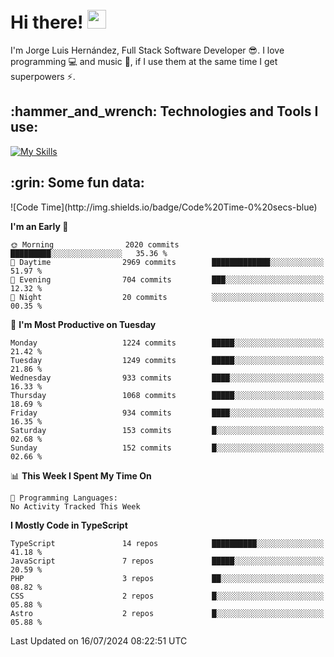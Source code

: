 <h1 align="left">
 <abc>
  <br>Hi there! <img src="https://user-images.githubusercontent.com/42378118/110234147-e3259600-7f4e-11eb-95be-0c4047144dea.gif" width="30"><br>
 </abc>
</h1>

I'm Jorge Luis Hernández, Full Stack Software Developer :sunglasses:. I love programming :computer: and music :musical_score:, if I use them at the same time I get superpowers :zap:. 


<h2 align="left">:hammer_and_wrench: Technologies and Tools I use:</h2>

[![My Skills](https://skillicons.dev/icons?i=js,ts,html,css,py,vue,react,next,nest,postgres,mysql)](https://skillicons.dev)

<h2 align="left">:grin: Some fun data:</h2>
<!--START_SECTION:waka-->
![Code Time](http://img.shields.io/badge/Code%20Time-0%20secs-blue)

**I'm an Early 🐤** 

```text
🌞 Morning                2020 commits        █████████░░░░░░░░░░░░░░░░   35.36 % 
🌆 Daytime                2969 commits        █████████████░░░░░░░░░░░░   51.97 % 
🌃 Evening                704 commits         ███░░░░░░░░░░░░░░░░░░░░░░   12.32 % 
🌙 Night                  20 commits          ░░░░░░░░░░░░░░░░░░░░░░░░░   00.35 % 
```
📅 **I'm Most Productive on Tuesday** 

```text
Monday                   1224 commits        █████░░░░░░░░░░░░░░░░░░░░   21.42 % 
Tuesday                  1249 commits        █████░░░░░░░░░░░░░░░░░░░░   21.86 % 
Wednesday                933 commits         ████░░░░░░░░░░░░░░░░░░░░░   16.33 % 
Thursday                 1068 commits        █████░░░░░░░░░░░░░░░░░░░░   18.69 % 
Friday                   934 commits         ████░░░░░░░░░░░░░░░░░░░░░   16.35 % 
Saturday                 153 commits         █░░░░░░░░░░░░░░░░░░░░░░░░   02.68 % 
Sunday                   152 commits         █░░░░░░░░░░░░░░░░░░░░░░░░   02.66 % 
```


📊 **This Week I Spent My Time On** 

```text
💬 Programming Languages: 
No Activity Tracked This Week
```

**I Mostly Code in TypeScript** 

```text
TypeScript               14 repos            ██████████░░░░░░░░░░░░░░░   41.18 % 
JavaScript               7 repos             █████░░░░░░░░░░░░░░░░░░░░   20.59 % 
PHP                      3 repos             ██░░░░░░░░░░░░░░░░░░░░░░░   08.82 % 
CSS                      2 repos             █░░░░░░░░░░░░░░░░░░░░░░░░   05.88 % 
Astro                    2 repos             █░░░░░░░░░░░░░░░░░░░░░░░░   05.88 % 
```




 Last Updated on 16/07/2024 08:22:51 UTC
<!--END_SECTION:waka-->
